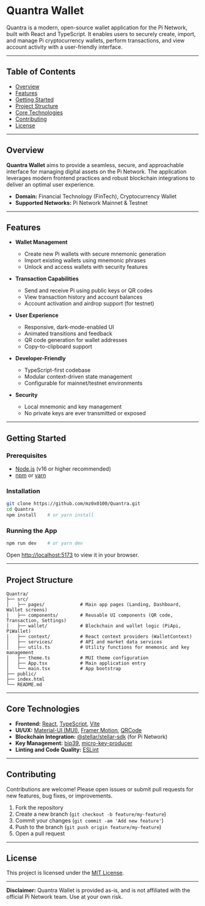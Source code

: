 # Quantra Wallet

Quantra is a modern, open-source wallet application for the Pi Network, built with React and TypeScript. It enables users to securely create, import, and manage Pi cryptocurrency wallets, perform transactions, and view account activity with a user-friendly interface.

---

## Table of Contents

- [Overview](#overview)
- [Features](#features)
- [Getting Started](#getting-started)
- [Project Structure](#project-structure)
- [Core Technologies](#core-technologies)
- [Contributing](#contributing)
- [License](#license)

---

## Overview

**Quantra Wallet** aims to provide a seamless, secure, and approachable interface for managing digital assets on the Pi Network. The application leverages modern frontend practices and robust blockchain integrations to deliver an optimal user experience. 

- **Domain:** Financial Technology (FinTech), Cryptocurrency Wallet
- **Supported Networks:** Pi Network Mainnet & Testnet

---

## Features

- **Wallet Management**
  - Create new Pi wallets with secure mnemonic generation
  - Import existing wallets using mnemonic phrases
  - Unlock and access wallets with security features

- **Transaction Capabilities**
  - Send and receive Pi using public keys or QR codes
  - View transaction history and account balances
  - Account activation and airdrop support (for testnet)

- **User Experience**
  - Responsive, dark-mode-enabled UI
  - Animated transitions and feedback
  - QR code generation for wallet addresses
  - Copy-to-clipboard support

- **Developer-Friendly**
  - TypeScript-first codebase
  - Modular context-driven state management
  - Configurable for mainnet/testnet environments

- **Security**
  - Local mnemonic and key management
  - No private keys are ever transmitted or exposed

---

## Getting Started

### Prerequisites

- [Node.js](https://nodejs.org/) (v16 or higher recommended)
- [npm](https://www.npmjs.com/) or [yarn](https://yarnpkg.com/)

### Installation

```bash
git clone https://github.com/mz0x0100/Quantra.git
cd Quantra
npm install    # or yarn install
```

### Running the App

```bash
npm run dev    # or yarn dev
```

Open [http://localhost:5173](http://localhost:5173) to view it in your browser.

---

## Project Structure

```
Quantra/
├── src/
│   ├── pages/             # Main app pages (Landing, Dashboard, Wallet screens)
│   ├── components/        # Reusable UI components (QR code, Transaction, Settings)
│   ├── wallet/            # Blockchain and wallet logic (PiApi, PiWallet)
│   ├── context/           # React context providers (WalletContext)
│   ├── services/          # API and market data services
│   ├── utils.ts           # Utility functions for mnemonic and key management
│   ├── theme.ts           # MUI theme configuration
│   ├── App.tsx            # Main application entry
│   └── main.tsx           # App bootstrap
├── public/
├── index.html
└── README.md
```

---

## Core Technologies

- **Frontend:** [React](https://react.dev/), [TypeScript](https://www.typescriptlang.org/), [Vite](https://vitejs.dev/)
- **UI/UX:** [Material-UI (MUI)](https://mui.com/), [Framer Motion](https://www.framer.com/motion/), [QRCode](https://github.com/zpao/qrcode.react)
- **Blockchain Integration:** [@stellar/stellar-sdk](https://github.com/stellar/js-stellar-sdk) (for Pi Network)
- **Key Management:** [bip39](https://github.com/bitcoinjs/bip39), [micro-key-producer](https://github.com/paulmillr/micro-key-producer)
- **Linting and Code Quality:** [ESLint](https://eslint.org/)

---

## Contributing

Contributions are welcome! Please open issues or submit pull requests for new features, bug fixes, or improvements.

1. Fork the repository
2. Create a new branch (`git checkout -b feature/my-feature`)
3. Commit your changes (`git commit -am 'Add new feature'`)
4. Push to the branch (`git push origin feature/my-feature`)
5. Open a pull request

---

## License

This project is licensed under the [MIT License](LICENSE).

---

**Disclaimer:** Quantra Wallet is provided as-is, and is not affiliated with the official Pi Network team. Use at your own risk.
